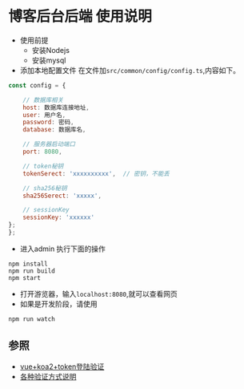 <!--
 * @Description: 博客后台后端
 * @Author: shenxf
 * @Date: 2019-04-28 16:39:12
 -->
# 博客后台后端 使用说明

- 使用前提
    + 安装Nodejs
    + 安装mysql
- 添加本地配置文件 在文件加`src/common/config/config.ts`,内容如下。
```javascript
const config = {

    // 数据库相关
    host: 数据库连接地址,
    user: 用户名,
    password: 密码,
    database: 数据库名,

    // 服务器启动端口
    port: 8080,

    // token秘钥
    tokenSerect: 'xxxxxxxxxx',  // 密钥，不能丢

    // sha256秘钥
    sha256Serect: 'xxxxx',

    // sessionKey
    sessionKey: 'xxxxxx'
};
};

```
- 进入admin 执行下面的操作
```shell
npm install
npm run build
npm start
```
- 打开游览器，输入`localhost:8080`,就可以查看网页
- 如果是开发阶段，请使用
```shell
npm run watch
```

## 参照
- [vue+koa2+token登陆验证](https://www.jianshu.com/p/406301bead0c)
- [各种验证方式说明](http://www.cnblogs.com/hongdiandian/p/9294970.html)
